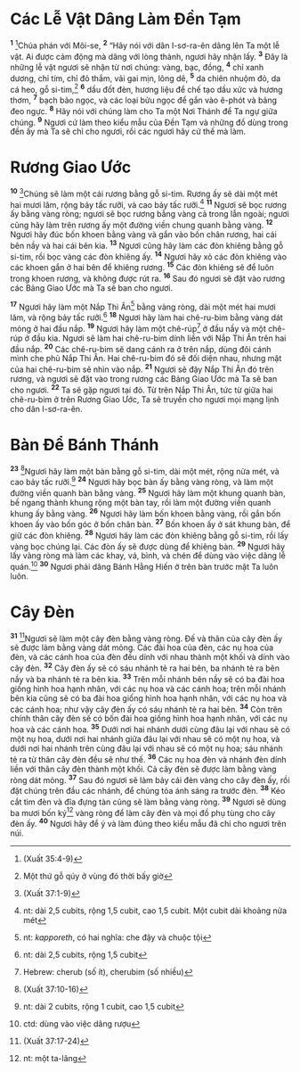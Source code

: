 # Các Lễ Vật Dâng Làm Ðền Tạm

<sup><b>1</b></sup> [^1@-efa2d65b-858a-4e8c-b84a-3adb6cfaa56c]Chúa phán với Môi-se, <sup><b>2</b></sup> “Hãy nói với dân I-sơ-ra-ên dâng lên Ta một lễ vật. Ai được cảm động mà dâng với lòng thành, ngươi hãy nhận lấy. <sup><b>3</b></sup> Ðây là những lễ vật ngươi sẽ nhận từ nơi chúng: vàng, bạc, đồng, <sup><b>4</b></sup> chỉ xanh dương, chỉ tím, chỉ đỏ thắm, vải gai mịn, lông dê, <sup><b>5</b></sup> da chiên nhuộm đỏ, da cá heo, gỗ si-tim,[^1-efa2d65b-858a-4e8c-b84a-3adb6cfaa56c] <sup><b>6</b></sup> dầu đốt đèn, hương liệu để chế tạo dầu xức và hương thơm, <sup><b>7</b></sup> bạch bảo ngọc, và các loại bửu ngọc để gắn vào ê-phót và bảng đeo ngực. <sup><b>8</b></sup> Hãy nói với chúng làm cho Ta một Nơi Thánh để Ta ngự giữa chúng. <sup><b>9</b></sup> Ngươi cứ làm theo kiểu mẫu của Ðền Tạm và những đồ dùng trong đền ấy mà Ta sẽ chỉ cho ngươi, rồi các ngươi hãy cứ thế mà làm.

# Rương Giao Ước

<sup><b>10</b></sup> [^2@-efa2d65b-858a-4e8c-b84a-3adb6cfaa56c]Chúng sẽ làm một cái rương bằng gỗ si-tim. Rương ấy sẽ dài một mét hai mươi lăm, rộng bảy tấc rưỡi, và cao bảy tấc rưỡi.[^2-efa2d65b-858a-4e8c-b84a-3adb6cfaa56c] <sup><b>11</b></sup> Ngươi sẽ bọc rương ấy bằng vàng ròng; ngươi sẽ bọc rương bằng vàng cả trong lẫn ngoài; ngươi cũng hãy làm trên rương ấy một đường viền chung quanh bằng vàng. <sup><b>12</b></sup> Ngươi hãy đúc bốn khoen bằng vàng và gắn vào bốn chân rương, hai cái bên nầy và hai cái bên kia. <sup><b>13</b></sup> Ngươi cũng hãy làm các đòn khiêng bằng gỗ si-tim, rồi bọc vàng các đòn khiêng ấy. <sup><b>14</b></sup> Ngươi hãy xỏ các đòn khiêng vào các khoen gắn ở hai bên để khiêng rương. <sup><b>15</b></sup> Các đòn khiêng sẽ để luôn trong khoen rương, và không được rút ra. <sup><b>16</b></sup> Sau đó ngươi sẽ đặt vào rương các Bảng Giao Ước mà Ta sẽ ban cho ngươi.

<sup><b>17</b></sup> Ngươi hãy làm một Nắp Thi Ân[^3-efa2d65b-858a-4e8c-b84a-3adb6cfaa56c] bằng vàng ròng, dài một mét hai mươi lăm, và rộng bảy tấc rưỡi.[^4-efa2d65b-858a-4e8c-b84a-3adb6cfaa56c] <sup><b>18</b></sup> Ngươi hãy làm hai chê-ru-bim bằng vàng dát mỏng ở hai đầu nắp. <sup><b>19</b></sup> Ngươi hãy làm một chê-rúp[^5-efa2d65b-858a-4e8c-b84a-3adb6cfaa56c] ở đầu nầy và một chê-rúp ở đầu kia. Ngươi sẽ làm hai chê-ru-bim dính liền với Nắp Thi Ân trên hai đầu nắp. <sup><b>20</b></sup> Các chê-ru-bim sẽ dang cánh ra ở trên nắp, dùng đôi cánh mình che phủ Nắp Thi Ân. Hai chê-ru-bim đó sẽ đối diện nhau, nhưng mặt của hai chê-ru-bim sẽ nhìn vào nắp. <sup><b>21</b></sup> Ngươi sẽ đậy Nắp Thi Ân đó trên rương, và ngươi sẽ đặt vào trong rương các Bảng Giao Ước mà Ta sẽ ban cho ngươi. <sup><b>22</b></sup> Ta sẽ gặp ngươi tại đó. Từ trên Nắp Thi Ân, tức từ giữa hai chê-ru-bim ở trên Rương Giao Ước, Ta sẽ truyền cho ngươi mọi mạng lịnh cho dân I-sơ-ra-ên.

# Bàn Ðể Bánh Thánh

<sup><b>23</b></sup> [^3@-efa2d65b-858a-4e8c-b84a-3adb6cfaa56c]Ngươi hãy làm một bàn bằng gỗ si-tim, dài một mét, rộng nửa mét, và cao bảy tấc rưỡi.[^6-efa2d65b-858a-4e8c-b84a-3adb6cfaa56c] <sup><b>24</b></sup> Ngươi hãy bọc bàn ấy bằng vàng ròng, và làm một đường viền quanh bàn bằng vàng. <sup><b>25</b></sup> Ngươi hãy làm một khung quanh bàn, bề ngang thành khung rộng một bàn tay, rồi làm một đường viền quanh khung ấy bằng vàng. <sup><b>26</b></sup> Ngươi hãy làm bốn khoen bằng vàng, rồi gắn bốn khoen ấy vào bốn góc ở bốn chân bàn. <sup><b>27</b></sup> Bốn khoen ấy ở sát khung bàn, để giữ các đòn khiêng. <sup><b>28</b></sup> Ngươi hãy làm các đòn khiêng bằng gỗ si-tim, rồi lấy vàng bọc chúng lại. Các đòn ấy sẽ được dùng để khiêng bàn. <sup><b>29</b></sup> Ngươi hãy lấy vàng ròng mà làm các khay, vá, bình, và chén để dùng vào việc dâng lễ quán.[^7-efa2d65b-858a-4e8c-b84a-3adb6cfaa56c] <sup><b>30</b></sup> Ngươi phải dâng Bánh Hằng Hiến ở trên bàn trước mặt Ta luôn luôn.

# Cây Ðèn

<sup><b>31</b></sup> [^4@-efa2d65b-858a-4e8c-b84a-3adb6cfaa56c]Ngươi sẽ làm một cây đèn bằng vàng ròng. Ðế và thân của cây đèn ấy sẽ được làm bằng vàng dát mỏng. Các đài hoa của đèn, các nụ hoa của đèn, và các cánh hoa của đèn đều dính với nhau thành một khối và dính vào cây đèn. <sup><b>32</b></sup> Cây đèn ấy sẽ có sáu nhánh tẻ ra hai bên, ba nhánh tẻ ra bên nầy và ba nhánh tẻ ra bên kia. <sup><b>33</b></sup> Trên mỗi nhánh bên nầy sẽ có ba đài hoa giống hình hoa hạnh nhân, với các nụ hoa và các cánh hoa; trên mỗi nhánh bên kia cũng sẽ có ba đài hoa giống hình hoa hạnh nhân, với các nụ hoa và các cánh hoa; như vậy cây đèn ấy có sáu nhánh tẻ ra hai bên. <sup><b>34</b></sup> Còn trên chính thân cây đèn sẽ có bốn đài hoa giống hình hoa hạnh nhân, với các nụ hoa và các cánh hoa. <sup><b>35</b></sup> Dưới nơi hai nhánh dưới cùng đâu lại với nhau sẽ có một nụ hoa, dưới nơi hai nhánh giữa đâu lại với nhau sẽ có một nụ hoa, và dưới nơi hai nhánh trên cùng đâu lại với nhau sẽ có một nụ hoa; sáu nhánh tẻ ra từ thân cây đèn đều sẽ như thế. <sup><b>36</b></sup> Các nụ hoa đèn và nhánh đèn dính liền với thân cây đèn thành một khối. Cả cây đèn sẽ được làm bằng vàng ròng dát mỏng. <sup><b>37</b></sup> Sau đó ngươi sẽ làm bảy cái đèn vàng cho cây đèn ấy, rồi đặt chúng trên đầu các nhánh, để chúng tỏa ánh sáng ra trước đèn. <sup><b>38</b></sup> Kéo cắt tim đèn và đĩa đựng tàn cũng sẽ làm bằng vàng ròng. <sup><b>39</b></sup> Ngươi sẽ dùng ba mươi bốn ký[^8-efa2d65b-858a-4e8c-b84a-3adb6cfaa56c] vàng ròng để làm cây đèn và mọi đồ phụ tùng cho cây đèn ấy. <sup><b>40</b></sup> Ngươi hãy để ý và làm đúng theo kiểu mẫu đã chỉ cho ngươi trên núi.

[^1-efa2d65b-858a-4e8c-b84a-3adb6cfaa56c]: Một thứ gỗ qúy ở vùng đó thời bấy giờ

[^2-efa2d65b-858a-4e8c-b84a-3adb6cfaa56c]: nt: dài 2,5 cubits, rộng 1,5 cubit, cao 1,5 cubit. Một cubit dài khoảng nửa mét

[^3-efa2d65b-858a-4e8c-b84a-3adb6cfaa56c]: nt: _kapporeth_, có hai nghĩa: che đậy và chuộc tội

[^4-efa2d65b-858a-4e8c-b84a-3adb6cfaa56c]: nt: dài 2,5 cubits, rộng 1,5 cubit

[^5-efa2d65b-858a-4e8c-b84a-3adb6cfaa56c]: Hebrew: cherub (số ít), cherubim (số nhiều)

[^6-efa2d65b-858a-4e8c-b84a-3adb6cfaa56c]: nt: dài 2 cubits, rộng 1 cubit, cao 1,5 cubit

[^7-efa2d65b-858a-4e8c-b84a-3adb6cfaa56c]: ctd: dùng vào việc dâng rượu

[^8-efa2d65b-858a-4e8c-b84a-3adb6cfaa56c]: nt: một ta-lâng

[^1@-efa2d65b-858a-4e8c-b84a-3adb6cfaa56c]: (Xuất 35:4-9)

[^2@-efa2d65b-858a-4e8c-b84a-3adb6cfaa56c]: (Xuất 37:1-9)

[^3@-efa2d65b-858a-4e8c-b84a-3adb6cfaa56c]: (Xuất 37:10-16)

[^4@-efa2d65b-858a-4e8c-b84a-3adb6cfaa56c]: (Xuất 37:17-24)

